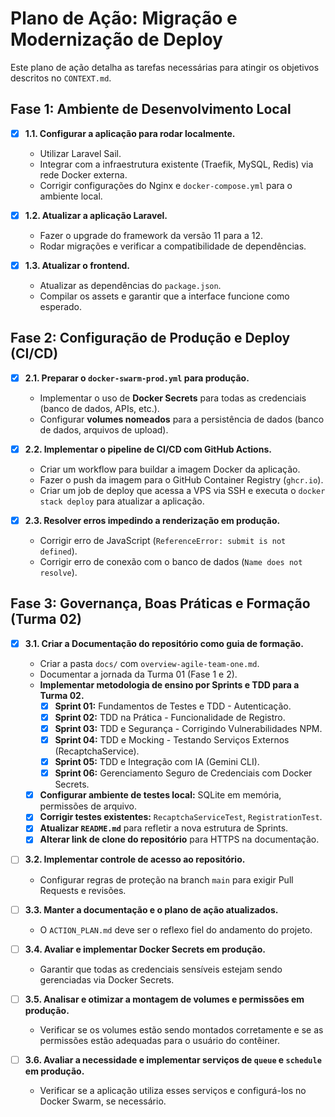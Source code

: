 # Plano de Ação: Migração e Modernização de Deploy

Este plano de ação detalha as tarefas necessárias para atingir os objetivos descritos no `CONTEXT.md`.

## Fase 1: Ambiente de Desenvolvimento Local

- [x] **1.1. Configurar a aplicação para rodar localmente.**
  - Utilizar Laravel Sail.
  - Integrar com a infraestrutura existente (Traefik, MySQL, Redis) via rede Docker externa.
  - Corrigir configurações do Nginx e `docker-compose.yml` para o ambiente local.

- [x] **1.2. Atualizar a aplicação Laravel.**
  - Fazer o upgrade do framework da versão 11 para a 12.
  - Rodar migrações e verificar a compatibilidade de dependências.

- [x] **1.3. Atualizar o frontend.**
  - Atualizar as dependências do `package.json`.
  - Compilar os assets e garantir que a interface funcione como esperado.

## Fase 2: Configuração de Produção e Deploy (CI/CD)

- [x] **2.1. Preparar o `docker-swarm-prod.yml` para produção.**
  - Implementar o uso de **Docker Secrets** para todas as credenciais (banco de dados, APIs, etc.).
  - Configurar **volumes nomeados** para a persistência de dados (banco de dados, arquivos de upload).

- [x] **2.2. Implementar o pipeline de CI/CD com GitHub Actions.**
  - Criar um workflow para buildar a imagem Docker da aplicação.
  - Fazer o push da imagem para o GitHub Container Registry (`ghcr.io`).
  - Criar um job de deploy que acessa a VPS via SSH e executa o `docker stack deploy` para atualizar a aplicação.
- [x] **2.3. Resolver erros impedindo a renderização em produção.**
  - Corrigir erro de JavaScript (`ReferenceError: submit is not defined`).
  - Corrigir erro de conexão com o banco de dados (`Name does not resolve`).

## Fase 3: Governança, Boas Práticas e Formação (Turma 02)

- [x] **3.1. Criar a Documentação do repositório como guia de formação.**
  - Criar a pasta `docs/` com `overview-agile-team-one.md`.
  - Documentar a jornada da Turma 01 (Fase 1 e 2).
  - **Implementar metodologia de ensino por Sprints e TDD para a Turma 02.**
    - [x] **Sprint 01:** Fundamentos de Testes e TDD - Autenticação.
    - [x] **Sprint 02:** TDD na Prática - Funcionalidade de Registro.
    - [x] **Sprint 03:** TDD e Segurança - Corrigindo Vulnerabilidades NPM.
    - [x] **Sprint 04:** TDD e Mocking - Testando Serviços Externos (RecaptchaService).
    - [x] **Sprint 05:** TDD e Integração com IA (Gemini CLI).
    - [x] **Sprint 06:** Gerenciamento Seguro de Credenciais com Docker Secrets.
  - [x] **Configurar ambiente de testes local:** SQLite em memória, permissões de arquivo.
  - [x] **Corrigir testes existentes:** `RecaptchaServiceTest`, `RegistrationTest`.
  - [x] **Atualizar `README.md`** para refletir a nova estrutura de Sprints.
  - [x] **Alterar link de clone do repositório** para HTTPS na documentação.

- [ ] **3.2. Implementar controle de acesso ao repositório.**
  - Configurar regras de proteção na branch `main` para exigir Pull Requests e revisões.

- [ ] **3.3. Manter a documentação e o plano de ação atualizados.**
  - O `ACTION_PLAN.md` deve ser o reflexo fiel do andamento do projeto.

- [ ] **3.4. Avaliar e implementar Docker Secrets em produção.**
  - Garantir que todas as credenciais sensíveis estejam sendo gerenciadas via Docker Secrets.

- [ ] **3.5. Analisar e otimizar a montagem de volumes e permissões em produção.**
  - Verificar se os volumes estão sendo montados corretamente e se as permissões estão adequadas para o usuário do contêiner.

- [ ] **3.6. Avaliar a necessidade e implementar serviços de `queue` e `schedule` em produção.**
  - Verificar se a aplicação utiliza esses serviços e configurá-los no Docker Swarm, se necessário.
